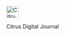 <div>
       <p float='left'>
              <img
                     width="32"
                     src="https://piskel-imgstore-b.appspot.com/img/08ffd482-c0e2-11ec-9fcc-d53fcae61d83.gif"
                     alt="Citrus Logo"
              />
       <p>Citrus Digital Journal</p>
       </p>
</div>
